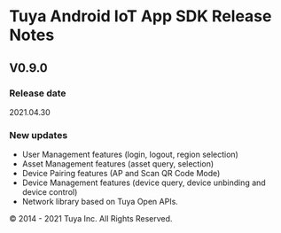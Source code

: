 # Tuya Android IoT App SDK Release Notes

## V0.9.0

### Release date

2021.04.30

### New updates

- User Management features (login, logout, region selection)
- Asset Management features (asset query, selection)
- Device Pairing features (AP and Scan QR Code Mode)
- Device Management features (device query, device unbinding and device control)
- Network library based on Tuya Open APIs.

<div>
        &copy; 2014 - 2021 Tuya Inc. All Rights Reserved.
</div>
